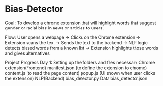 # Bias-Detector
Goal: To develop a chrome extension that will highlight words that suggest gender or racial bias in news or articles to users.

Flow: User opens a webpage -> Clicks on the Chrome extension -> Extension scans the text -> Sends the text to the backend -> NLP logic detects biased words from a known list -> Extension highlights those words and gives alternatives

Project Progress
Day 1: Setting up the folders and files necessary
  Chrome extension(Frontend)
      manifest.json (to define the extension to chrome)
      content.js (to read the page content)
      popup.js (UI shown when user clicks the extension)
  NLP(Backend)
      bias_detector.py
  Data
      bias_detector.json
